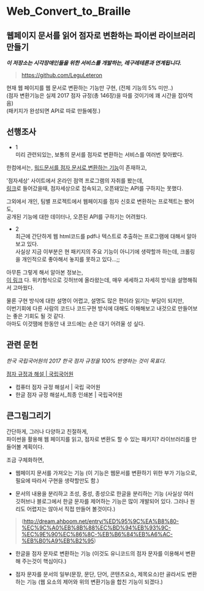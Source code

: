 # Web_Convert_to_Braille
## 웹페이지 문서를 읽어 점자로 변환하는 파이썬 라이브러리 만들기

***이 저장소는 시각장애인들을 위한 서비스를 개발하는, 레구레테론과 연계됩니다.***
> https://github.com/LeguLeteron

현재 웹 페이지를 웹 문서로 변환하는 기능만 구현, (전체 기능의 5% 미만..)  
(점자 변환기능은 실제 2017 점자 규정(총 146장)을 따를 것이기에 꽤 시간을 잡아먹음)   
(패키지가 완성되면 API로 따로 만들예정.)


## 선행조사

- 1   
미리 관련되있는, 보통의 문서를 점자로 변환하는 서비스를 여러번 찾아봤다.   

한컴에서는, 
[워드문서를 점자 문서로 변환하는 기능](https://www.youtube.com/watch?v=5gkBuU1iF40
)이 존재하고,

'점자세상' 사이트에서 온라인 점역 프로그램의 자취를 봤는데,  
[링크](http://alja.net/web/board.php?board=kkkdata&page=4&category=14&command=body&no=759
)로 들어갔을때, 점자세상으로 접속되고, 오픈돼있는 API를 구하지는 못했다.

그외에서 개인, 팀별 프로젝트에서 웹페이지를 점자 신호로 변환하는 프로젝트는 봤어도,  
공개된 기능에 대한 데이터나, 오픈된 API를 구하기는 어려웠다.

- 2  
최근에 간단하게 웹 html코드를 pdf나 텍스트로 추출하는 프로그램에 대해서 알아보고 있다.  
사실상 지금 이부분은 현 패키지의 주요 기능이 아니기에 생략할까 하는데, 크롤링을 개인적으로 좋아해서 놓지를 못하고 있다...;;

아무튼 그렇게 해서 알아본 정보는,    
[이 링크](https://github.com/jeff1865/xresearch4webshow/wiki/%5BTech%5D-%EC%9B%B9%ED%8E%98%EC%9D%B4%EC%A7%80-%EB%B3%B8%EB%AC%B8%EC%98%81%EC%97%AD-%EC%B6%94%EC%B6%9C)
다. 위키형식으로 깃허브에 올라왔는데, 매우 세세하고 자세히 방식을 설명해줘서 고마웠다.  

물론 구현 방식에 대한 설명이 어렵고, 설명도 많은 편이라 읽기는 부담이 되지만,   
이번기회에 다른 사람의 코드나 코드구현 방식에 대해도 이해해보고 내것으로 만들어보는 좋은 기회도 될 것 같다.  
아마도 이것땜에 한동안 내 코드에는 손은 대기 어려울 성 싶다.


## 관련 문헌
*한국 국립국어원의 2017 한국 점자 규정을 100% 반영하는 것이 목표다.*

[점자 규정과 해설 | 국립국어원](https://www.korean.go.kr/front/page/pageView.do?page_id=P000303&mn_id=206)

- 컴퓨터 점자 규정 해설서 | 국립 국어원
- 한글 점자 규정 해설서_최종 인쇄본 | 국립국어원

## 큰그림그리기

간단하게, 그러나 다양하고 친절하게,  
파이썬을 활용해 웹 페이지를 읽고, 점자로 변환도 할 수 있는 패키지? 라이브러리를 만들어볼 계획이다.

조금 구체화하면,
- 웹페이지 문서를 가져오는 기능
(이 기능은 웹문서를 변환하기 위한 부가 기능으로, 필요에 따라서 구현을 생략할만도 함.)

- 문서의 내용을 분리하고 초성, 중성, 종성으로 한글을 분리하는 기능
(사실상 여러 깃허브나 블로그에서 한글 문자를 제어하는 기능은 많이 개발되어 있다. 그러나 원리도 어렵지는 않아서 직접 만들어 볼것이다.)
> (http://dream.ahboom.net/entry/%ED%95%9C%EA%B8%80-%EC%9C%A0%EB%8B%88%EC%BD%94%EB%93%9C-%EC%9E%90%EC%86%8C-%EB%B6%84%EB%A6%AC-%EB%B0%A9%EB%B2%95)

- 한글을 점자 문자로 변환하는 기능
(이것도 유니코드의 점자 문자를 이용해서 변환해 주는것이 핵심이다.)

- 점자 문자를 문서의 일부(문장, 문단, 단어, 콘텐츠요소, 제목요소)만 골라서도 변환하는 기능
(웹 요소의 제어와 위의 변환기능을 합친 기능이 되겠다.)
